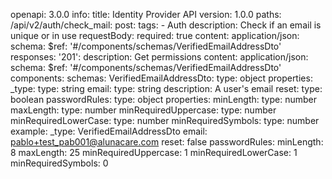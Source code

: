 openapi: 3.0.0
info:
  title: Identity Provider API
  version: 1.0.0
paths:
  /api/v2/auth/check_mail:
    post:
      tags:
        - Auth
      description: Check if an email is unique or in use
      requestBody:
        required: true
        content:
          application/json:
            schema:
              $ref: '#/components/schemas/VerifiedEmailAddressDto'
      responses:
        '201':
          description: Get permissions
          content:
            application/json:
              schema:
                $ref: '#/components/schemas/VerifiedEmailAddressDto'
components:
  schemas:
    VerifiedEmailAddressDto:
      type: object
      properties:
        _type:
          type: string
        email:
          type: string
          description: A user's email
        reset:
          type: boolean
        passwordRules:
          type: object
          properties:
            minLength:
              type: number
            maxLength:
              type: number
            minRequiredUppercase:
              type: number
            minRequiredLowerCase:
              type: number
            minRequiredSymbols:
              type: number
      example:
        _type: VerifiedEmailAddressDto
        email: pablo+test_pab001@alunacare.com
        reset: false
        passwordRules:
          minLength: 8
          maxLength: 25
          minRequiredUppercase: 1
          minRequiredLowerCase: 1
          minRequiredSymbols: 0
